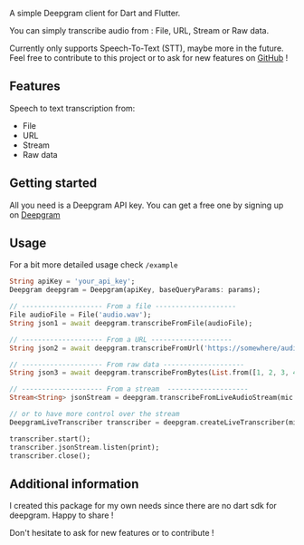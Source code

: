 <!-- 
This README describes the package. If you publish this package to pub.dev,
this README's contents appear on the landing page for your package.

For information about how to write a good package README, see the guide for
[writing package pages](https://dart.dev/guides/libraries/writing-package-pages). 

For general information about developing packages, see the Dart guide for
[creating packages](https://dart.dev/guides/libraries/create-library-packages)
and the Flutter guide for
[developing packages and plugins](https://flutter.dev/developing-packages). 
-->

A simple Deepgram client for Dart and Flutter.  

You can simply transcribe audio from : File, URL, Stream or Raw data.

Currently only supports Speech-To-Text (STT), maybe more in the future. 
Feel free to contribute to this project or to ask for new features on [GitHub](https://github.com/tempo-riz/deepgram_speech_to_text) !


## Features

Speech to text transcription from:
- File
- URL
- Stream
- Raw data

## Getting started

All you need is a Deepgram API key. You can get a free one by signing up on [Deepgram](https://www.deepgram.com/)

## Usage
For a bit more detailed usage check `/example`

```dart
String apiKey = 'your_api_key';
Deepgram deepgram = Deepgram(apiKey, baseQueryParams: params);

// -------------------- From a file --------------------
File audioFile = File('audio.wav');
String json1 = await deepgram.transcribeFromFile(audioFile);

// -------------------- From a URL --------------------
String json2 = await deepgram.transcribeFromUrl('https://somewhere/audio.wav');

// -------------------- From raw data --------------------
String json3 = await deepgram.transcribeFromBytes(List.from([1, 2, 3, 4, 5]));

// -------------------- From a stream  --------------------
Stream<String> jsonStream = deepgram.transcribeFromLiveAudioStream(mic.stream);

// or to have more control over the stream
DeepgramLiveTranscriber transcriber = deepgram.createLiveTranscriber(mic.stream);

transcriber.start();
transcriber.jsonStream.listen(print);
transcriber.close();
```


## Additional information

I created this package for my own needs since there are no dart sdk for deepgram. Happy to share !

Don't hesitate to ask for new features or to contribute !
